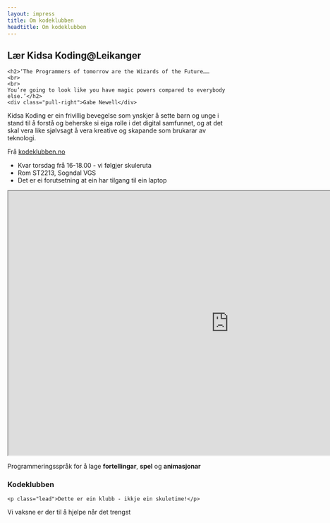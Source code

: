 ```yaml
---
layout: impress
title: Om kodeklubben
headtitle: Om kodeklubben
---
```


<div id="title" class="step" data-x="0" data-y="0" data-scale="10">
	<h2>Lær Kidsa Koding@Leikanger</h2>
</div>

<div id="programmers" class="step" data-x="850" data-y="3000" data-rotate="90" data-scale="6">

	<h2>‘The Programmers of tomorrow are the Wizards of the Future…… 
	<br>
	<br>
	You’re going to look like you have magic powers compared to everybody else.’</h2>
	<div class="pull-right">Gabe Newell</div>
</div>

<div id="kodeklubben" class="step" data-x="3500" data-y="2100" data-rotate="180" data-scale="6">
	<p class="lead">Kidsa Koding er ein frivillig bevegelse som ynskjer å sette barn og unge i stand til å forstå og beherske si eiga rolle i det digital samfunnet, og at det skal vera like sjølvsagt å vera kreative og skapande som brukarar av teknologi.</p>
	<div class="pull-right">Frå <a href="http://www.kodeklubben.no">kodeklubben.no</a></div>
</div>

<div id="tiny" class="step" data-x="2825" data-y="2325" data-z="-3000" data-rotate="300" data-scale="1">
	<ul>
		<li>Kvar torsdag frå 16-18.00 - vi følgjer skuleruta</li>
		<li>Rom ST2213, Sogndal VGS</li>
		<li>Det er ei forutsetning at ein har tilgang til ein laptop</li>
	</ul>		
</div>

<div class="step">
	<iframe width="1000" height="600" src="https://scratch.mit.edu"></iframe>
</div>

<div id="ing" class="step" data-x="3500" data-y="-850" data-rotate="270" data-scale="6">
	<p class="lead">Programmeringsspråk for å lage <b class="positioning">fortellingar</b>, <b class="rotating">spel</b> og <b class="scaling">animasjonar</b></p>
</div>

<div id="source" class="step" data-x="6300" data-y="2000" data-rotate="20" data-scale="4">
	<h3>Kodeklubben</h3>
	
	<p class="lead">Dette er ein klubb - ikkje ein skuletime!</p>	
</div>

<div id="its-in-3d" class="step" data-x="6200" data-y="4300" data-z="-100" data-rotate-x="-40" data-rotate-y="10" data-scale="2">
	<p>
		Vi vaksne er der til å hjelpe når det trengst	
	</p>
</div>

<div id="overview" class="step" data-x="3000" data-y="1500" data-scale="10">
</div>

